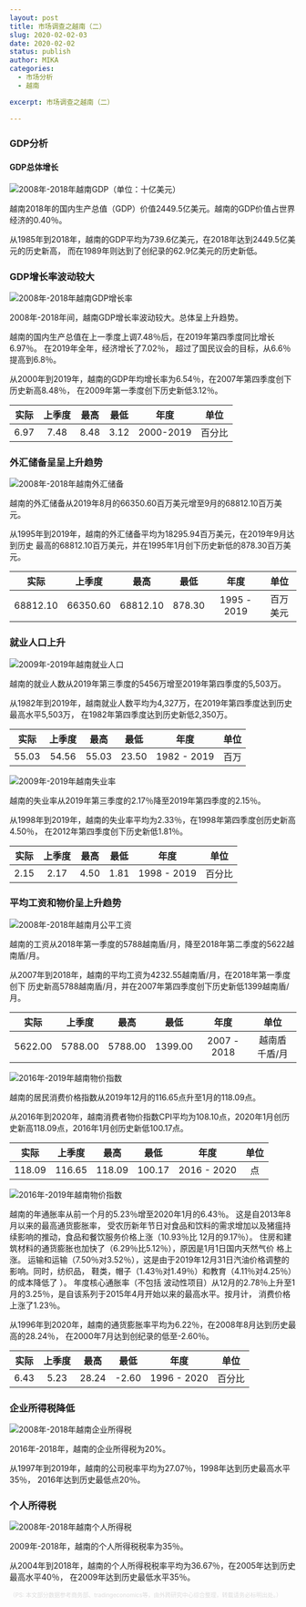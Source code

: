 ```yaml
---
layout: post
title: 市场调查之越南（二）
slug: 2020-02-02-03
date: 2020-02-02
status: publish
author: MIKA
categories: 
  - 市场分析
  - 越南

excerpt: 市场调查之越南（二）

---
```


### GDP分析

#### GDP总体增长
![2008年-2018年越南GDP（单位：十亿美元）](./vietnam/2-gdp.png)

越南2018年的国内生产总值（GDP）价值2449.5亿美元。越南的GDP价值占世界经济的0.40％。

从1985年到2018年，越南的GDP平均为739.6亿美元，在2018年达到2449.5亿美元的历史新高，
而在1989年则达到了创纪录的62.9亿美元的历史新低。

### GDP增长率波动较大
![2008年-2018年越南GDP增长率](./vietnam/3-vietnam-gdp-growth-annual.png)

2008年-2018年间，越南GDP增长率波动较大。总体呈上升趋势。

越南的国内生产总值在上一季度上调7.48％后，在2019年第四季度同比增长6.97％。 在2019年全年，经济增长了7.02％，
超过了国民议会的目标，从6.6％提高到6.8％。

从2000年到2019年，越南的GDP年均增长率为6.54％，在2007年第四季度创下历史新高8.48％，
在2009年第一季度创下历史新低3.12％。

|**实际**|**上季度**|**最高**|**最低**|**年度**|**单位**|
|:-----:|:----:|:----:|:----:|:----:|:----:|
|6.97|7.48|8.48|3.12|2000-2019|百分比|

### 外汇储备呈呈上升趋势
![2008年-2018年越南外汇储备](./vietnam/4-vietnam-foreign-exchange-reserves.png)

越南的外汇储备从2019年8月的66350.60百万美元增至9月的68812.10百万美元。

从1995年到2019年，越南的外汇储备平均为18295.94百万美元，在2019年9月达到历史
最高的68812.10百万美元，并在1995年1月创下历史新低的878.30百万美元。

|**实际**|**上季度**|**最高**|**最低**|**年度**|**单位**|
|:-----:|:----:|:----:|:----:|:----:|:----:|
|68812.10|66350.60|68812.10|878.30|1995 - 2019|百万美元|

### 就业人口上升
![2009年-2019年越南就业人口](./vietnam/5-vietnam-employed-persons.png)

越南的就业人数从2019年第三季度的5456万增至2019年第四季度的5,503万。

从1982年到2019年，越南就业人数平均为4,327万，在2019年第四季度达到历史最高水平5,503万，
在1982年第四季度达到历史新低2,350万。

|**实际**|**上季度**|**最高**|**最低**|**年度**|**单位**|
|:-----:|:----:|:----:|:----:|:----:|:----:|
|55.03|54.56|55.03|23.50|1982 - 2019|百万|

![2009年-2019年越南失业率](./vietnam/6-unemployment-rate.png)

越南的失业率从2019年第三季度的2.17％降至2019年第四季度的2.15％。

从1998年到2019年，越南的失业率平均为2.33％，在1998年第四季度创历史新高4.50％，
在2012年第四季度创下历史新低1.81％。

|**实际**|**上季度**|**最高**|**最低**|**年度**|**单位**|
|:-----:|:----:|:----:|:----:|:----:|:----:|
|2.15|2.17|4.50|1.81|1998 - 2019|百分比|

### 平均工资和物价呈上升趋势

![2008年-2018年越南月公平工资](./vietnam/7-wages.png)

越南的工资从2018年第一季度的5788越南盾/月，降至2018年第二季度的5622越南盾/月。

从2007年到2018年，越南的平均工资为4232.55越南盾/月，在2018年第一季度创下
历史新高5788越南盾/月，并在2007年第四季度创下历史新低1399越南盾/月。

|**实际**|**上季度**|**最高**|**最低**|**年度**|**单位**|
|:-----:|:----:|:----:|:----:|:----:|:----:|
|5622.00|5788.00|5788.00|1399.00|2007 - 2018|越南盾 千盾/月|

![2016年-2019年越南物价指数](./vietnam/8-CPI.png)

越南的居民消费价格指数从2019年12月的116.65点升至1月的118.09点。

从2016年到2020年，越南消费者物价指数CPI平均为108.10点，2020年1月创历
史新高118.09点，2016年1月创历史新低100.17点。

|**实际**|**上季度**|**最高**|**最低**|**年度**|**单位**|
|:-----:|:----:|:----:|:----:|:----:|:----:|
|118.09|116.65|118.09|100.17|2016 - 2020|点|

![2016年-2019年越南物价指数](./vietnam/9-inflation-rate.png)

越南的年通胀率从前一个月的5.23％增至2020年1月的6.43％。 这是自2013年8月以来的最高通货膨胀率，
受农历新年节日对食品和饮料的需求增加以及猪瘟持续影响的推动，食品和餐饮服务价格上涨（10.93％比
12月的9.17％）。 住房和建筑材料的通货膨胀也加快了（6.29％比5.12％），原因是1月1日国内天然气价
格上涨。 运输和运输（7.50％对3.52％），这是由于2019年12月31日汽油价格调整的影响。同时，纺织品，
鞋类，帽子（1.43％对1.49％）和教育（4.11％对4.25％）的成本降低了 ）。 年度核心通胀率（不包括
波动性项目）从12月的2.78％上升至1月的3.25％，是自该系列于2015年4月开始以来的最高水平。按月计，
消费价格上涨了1.23％。

从1996年到2020年，越南的通货膨胀率平均为6.22％，在2008年8月达到历史最高的28.24％，
在2000年7月达到创纪录的低至-2.60％。

|**实际**|**上季度**|**最高**|**最低**|**年度**|**单位**|
|:-----:|:----:|:----:|:----:|:----:|:----:|
|6.43|5.23|28.24|-2.60|1996 - 2020|百分比|

### 企业所得税降低

![2008年-2018年越南企业所得税](./vietnam/10-the-corporate-tax-rate.png)

2016年-2018年，越南的企业所得税为20%。

从1997年到2019年，越南的公司税率平均为27.07％，1998年达到历史最高水平35％，
2016年达到历史最低点20％。

### 个人所得税

![2008年-2018年越南个人所得税](./vietnam/11-vietnam-personal-income-tax-rate.png)

2009年-2018年，越南的个人所得税税率为35％。

从2004年到2018年，越南的个人所得税税率平均为36.67％，在2005年达到历史最高水平40％，
在2009年达到历史最低水平35％。

<font color=#DCDCDC size=1>（PS: 本文部分数据参考商务部、tradingeconomics等，由外跨研究中心综合整理，转载请务必标明出处。）</font>